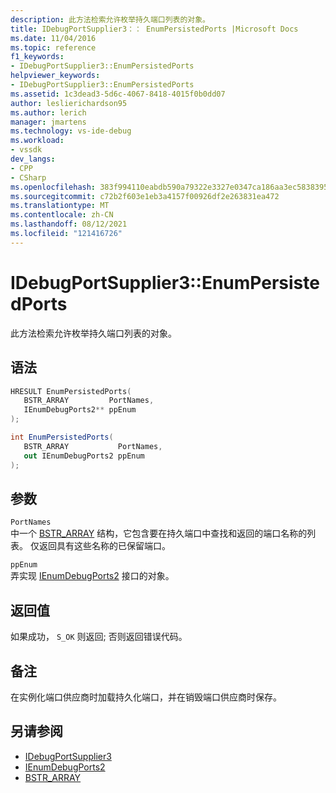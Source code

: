 ```yaml
---
description: 此方法检索允许枚举持久端口列表的对象。
title: IDebugPortSupplier3：： EnumPersistedPorts |Microsoft Docs
ms.date: 11/04/2016
ms.topic: reference
f1_keywords:
- IDebugPortSupplier3::EnumPersistedPorts
helpviewer_keywords:
- IDebugPortSupplier3::EnumPersistedPorts
ms.assetid: 1c3dead3-5d6c-4067-8418-4015f0b0dd07
author: leslierichardson95
ms.author: lerich
manager: jmartens
ms.technology: vs-ide-debug
ms.workload:
- vssdk
dev_langs:
- CPP
- CSharp
ms.openlocfilehash: 383f994110eabdb590a79322e3327e0347ca186aa3ec58383958007250c9040c
ms.sourcegitcommit: c72b2f603e1eb3a4157f00926df2e263831ea472
ms.translationtype: MT
ms.contentlocale: zh-CN
ms.lasthandoff: 08/12/2021
ms.locfileid: "121416726"
---
```

# <a name="idebugportsupplier3enumpersistedports"></a>IDebugPortSupplier3::EnumPersistedPorts
此方法检索允许枚举持久端口列表的对象。

## <a name="syntax"></a>语法

```cpp
HRESULT EnumPersistedPorts(
   BSTR_ARRAY         PortNames,
   IEnumDebugPorts2** ppEnum
);
```

```csharp
int EnumPersistedPorts(
   BSTR_ARRAY           PortNames,
   out IEnumDebugPorts2 ppEnum
);
```

## <a name="parameters"></a>参数
`PortNames`\
中一个 [BSTR_ARRAY](../../../extensibility/debugger/reference/bstr-array.md) 结构，它包含要在持久端口中查找和返回的端口名称的列表。 仅返回具有这些名称的已保留端口。

`ppEnum`\
弄实现 [IEnumDebugPorts2](../../../extensibility/debugger/reference/ienumdebugports2.md) 接口的对象。

## <a name="return-value"></a>返回值
 如果成功， `S_OK` 则返回; 否则返回错误代码。

## <a name="remarks"></a>备注
 在实例化端口供应商时加载持久化端口，并在销毁端口供应商时保存。

## <a name="see-also"></a>另请参阅
- [IDebugPortSupplier3](../../../extensibility/debugger/reference/idebugportsupplier3.md)
- [IEnumDebugPorts2](../../../extensibility/debugger/reference/ienumdebugports2.md)
- [BSTR_ARRAY](../../../extensibility/debugger/reference/bstr-array.md)
